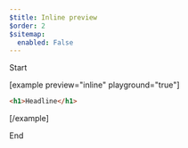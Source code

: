 ```yaml
---
$title: Inline preview
$order: 2
$sitemap:
  enabled: False
---
```


Start

[example  preview="inline" playground="true"]

```html
<h1>Headline</h1>
```

[/example]

End
